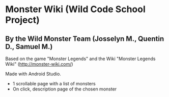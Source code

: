 # Monster Wiki (Wild Code School Project)
## By the Wild Monster Team (Josselyn M., Quentin D., Samuel M.)

Based on the game "Monster Legends" and the Wiki "Monster Legends Wiki" (http://monster-wiki.com/)

Made with Android Studio.
- 1 scrollable page with a list of monsters
- On click, description page of the chosen monster

